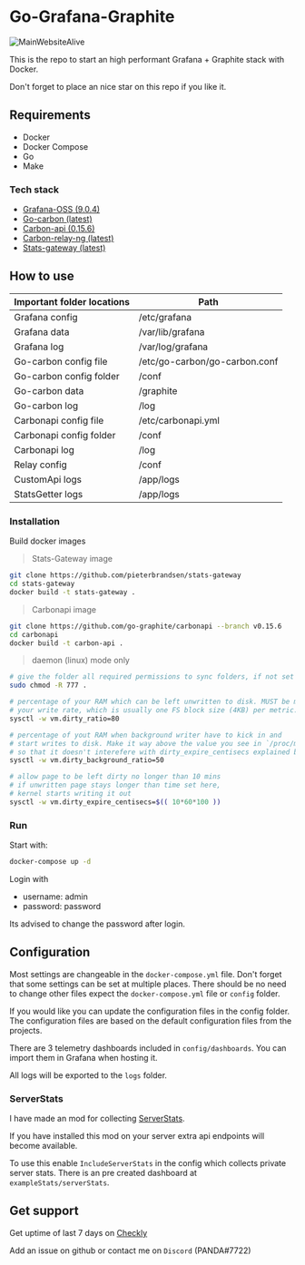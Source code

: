 # Go-Grafana-Graphite

![MainWebsiteAlive](https://api.checklyhq.com/v1/badges/checks/3046095f-60de-4694-b807-871f973c6e44?style=flat&theme=dark)

This is the repo to start an high performant Grafana + Graphite stack with Docker.

Don't forget to place an nice star on this repo if you like it.

## Requirements

- Docker
- Docker Compose
- Go
- Make

### Tech stack

- [Grafana-OSS (9.0.4)](https://grafana.com/grafana/download/9.0.4?platform=docker)
- [Go-carbon (latest)](https://github.com/go-graphite/go-carbon)
- [Carbon-api (0.15.6)](https://github.com/go-graphite/carbonapi/releases/tag/v0.15.6)
- [Carbon-relay-ng (latest)](https://github.com/grafana/carbon-relay-ng)
- [Stats-gateway (latest)](https://github.com/ScreepsPlus/stats-gateway)

## How to use

| Important folder locations | Path |
| --- | ----------- |
| Grafana config  | /etc/grafana |
| Grafana data | /var/lib/grafana |
| Grafana log | /var/log/grafana |
| Go-carbon config file | /etc/go-carbon/go-carbon.conf |
| Go-carbon config folder | /conf |
| Go-carbon data | /graphite |
| Go-carbon log | /log |
| Carbonapi config file | /etc/carbonapi.yml |
| Carbonapi config folder | /conf |
| Carbonapi log | /log |
| Relay config | /conf |
| CustomApi logs | /app/logs |
| StatsGetter logs | /app/logs |

### Installation

Build docker images

> Stats-Gateway image

```bash
git clone https://github.com/pieterbrandsen/stats-gateway
cd stats-gateway
docker build -t stats-gateway .
```

> Carbonapi image

```bash
git clone https://github.com/go-graphite/carbonapi --branch v0.15.6
cd carbonapi
docker build -t carbon-api .
```

> daemon (linux) mode only

```bash
# give the folder all required permissions to sync folders, if not set it will give permission denied.
sudo chmod -R 777 .

# percentage of your RAM which can be left unwritten to disk. MUST be much more than
# your write rate, which is usually one FS block size (4KB) per metric.
sysctl -w vm.dirty_ratio=80

# percentage of yout RAM when background writer have to kick in and
# start writes to disk. Make it way above the value you see in `/proc/meminfo|grep Dirty`
# so that it doesn't interefere with dirty_expire_centisecs explained below
sysctl -w vm.dirty_background_ratio=50

# allow page to be left dirty no longer than 10 mins
# if unwritten page stays longer than time set here,
# kernel starts writing it out
sysctl -w vm.dirty_expire_centisecs=$(( 10*60*100 ))
```

### Run

Start with:

```bash
docker-compose up -d
```

Login with

- username: admin
- password: password

Its advised to change the password after login.

## Configuration

Most settings are changeable in the `docker-compose.yml` file. Don't forget that some settings can be set at multiple places. There should be no need to change other files expect the `docker-compose.yml` file or `config` folder.

If you would like you can update the configuration files in the config folder. The configuration files are based on the default configuration files from the projects.

There are 3 telemetry dashboards included in `config/dashboards`. You can import them in Grafana when hosting it.

All logs will be exported to the `logs` folder.

### ServerStats

I have made an mod for collecting [ServerStats](https://github.com/The-International-Screeps-Bot/screepsmod-server-stats).

If you have installed this mod on your server extra api endpoints will become available.

To use this enable `IncludeServerStats` in the config which collects private server stats. There is an pre created dashboard at `exampleStats/serverStats`.

## Get support

Get uptime of last 7 days on [Checkly](https://screeps.checklyhq.com/)

Add an issue on github or contact me on `Discord` (PANDA#7722)

